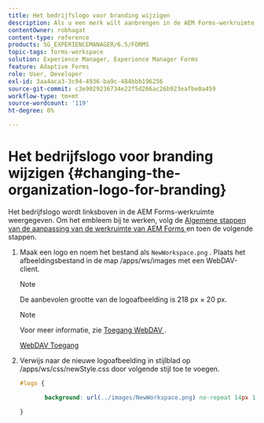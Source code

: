 ```yaml
---
title: Het bedrijfslogo voor branding wijzigen
description: Als u een merk wilt aanbrengen in de AEM Forms-werkruimte, kunt u het logo van uw organisatie opgeven door het standaardlogo aan te passen.
contentOwner: robhagat
content-type: reference
products: SG_EXPERIENCEMANAGER/6.5/FORMS
topic-tags: forms-workspace
solution: Experience Manager, Experience Manager Forms
feature: Adaptive Forms
role: User, Developer
exl-id: 3aa4aca3-3c94-4936-ba9c-484bbb196256
source-git-commit: c3e9029236734e22f5d266ac26b923eafbe0a459
workflow-type: tm+mt
source-wordcount: '119'
ht-degree: 0%

---
```


# Het bedrijfslogo voor branding wijzigen {#changing-the-organization-logo-for-branding}

Het bedrijfslogo wordt linksboven in de AEM Forms-werkruimte weergegeven. Om het embleem bij te werken, volg de [ Algemene stappen van de aanpassing van de werkruimte van AEM Forms ](/help/forms/using/generic-steps-html-workspace-customization.md#generic-steps-for-html-workspace-customization) en toen de volgende stappen.

1. Maak een logo en noem het bestand als `NewWorkspace.png` . Plaats het afbeeldingsbestand in de map /apps/ws/images met een WebDAV-client.

   >[!NOTE]
   >
   >De aanbevolen grootte van de logoafbeelding is 218 px × 20 px.

   >[!NOTE]
   >
   >Voor meer informatie, zie [ Toegang WebDAV ](https://experienceleague.adobe.com/docs/experience-manager-65-lts/administering/contentmanagement/webdav-access.html?lang=en).

   [ WebDAV Toegang ](https://experienceleague.adobe.com/docs/experience-manager-65-lts/administering/contentmanagement/webdav-access.html?lang=en)

1. Verwijs naar de nieuwe logoafbeelding in stijlblad op /apps/ws/css/newStyle.css door volgende stijl toe te voegen.

   ```css
   #logo {
   
          background: url(../images/NewWorkspace.png) no-repeat 14px 11px;
   
   }
   ```
